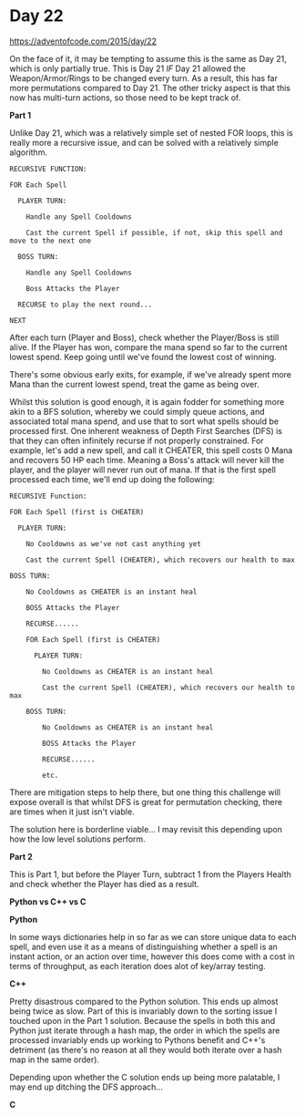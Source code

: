 # Day 22

https://adventofcode.com/2015/day/22

On the face of it, it may be tempting to assume this is the same as Day 21, which is only partially true.  This is Day 21 *IF* Day 21 allowed the Weapon/Armor/Rings to be changed every turn.  As a result, this has far more permutations compared to Day 21.  The other tricky aspect is that this now has multi-turn actions, so those need to be kept track of.

**Part 1**

Unlike Day 21, which was a relatively simple set of nested FOR loops, this is really more a recursive issue, and can be solved with a relatively simple algorithm.

    RECURSIVE FUNCTION:
    
    FOR Each Spell
    
      PLAYER TURN:
    
        Handle any Spell Cooldowns

        Cast the current Spell if possible, if not, skip this spell and move to the next one
      
      BOSS TURN:
      
        Handle any Spell Cooldowns
        
        Boss Attacks the Player

      RECURSE to play the next round...

    NEXT

After each turn (Player and Boss), check whether the Player/Boss is still alive.  If the Player has won, compare the mana spend so far to the current lowest spend.  Keep going until we've found the lowest cost of winning.

There's some obvious early exits, for example, if we've already spent more Mana than the current lowest spend, treat the game as being over.

Whilst this solution is good enough, it is again fodder for something more akin to a BFS solution, whereby we could simply queue actions, and associated total mana spend, and use that to sort what spells should be processed first.  One inherent weakness of Depth First Searches (DFS) is that they can often infinitely recurse if not properly constrained.  For example, let's add a new spell, and call it CHEATER, this spell costs 0 Mana and recovers 50 HP each time.  Meaning a Boss's attack will never kill the player, and the player will never run out of mana.  If that is the first spell processed each time, we'll end up doing the following:

    RECURSIVE Function:
    
    FOR Each Spell (first is CHEATER)
    
      PLAYER TURN:

        No Cooldowns as we've not cast anything yet

        Cast the current Spell (CHEATER), which recovers our health to max
        
    BOSS TURN:

        No Cooldowns as CHEATER is an instant heal
        
        BOSS Attacks the Player

        RECURSE......
    
        FOR Each Spell (first is CHEATER)

          PLAYER TURN:

            No Cooldowns as CHEATER is an instant heal

            Cast the current Spell (CHEATER), which recovers our health to max

        BOSS TURN:

            No Cooldowns as CHEATER is an instant heal

            BOSS Attacks the Player

            RECURSE......
            
            etc.

There are mitigation steps to help there, but one thing this challenge will expose overall is that whilst DFS is great for permutation checking, there are times when it just isn't viable.

The solution here is borderline viable... I may revisit this depending upon how the low level solutions perform.

**Part 2**

This is Part 1, but before the Player Turn, subtract 1 from the Players Health and check whether the Player has died as a result.

**Python vs C++ vs C**

**Python**

In some ways dictionaries help in so far as we can store unique data to each spell, and even use it as a means of distinguishing whether a spell is an instant action, or an action over time, however this does come with a cost in terms of throughput, as each iteration does alot of key/array testing.

**C++**

Pretty disastrous compared to the Python solution.  This ends up almost being twice as slow.  Part of this is invariably down to the sorting issue I touched upon in the Part 1 solution.  Because the spells in both this and Python just iterate through a hash map, the order in which the spells are processed invariably ends up working to Pythons benefit and C++'s detriment (as there's no reason at all they would both iterate over a hash map in the same order).

Depending upon whether the C solution ends up being more palatable, I may end up ditching the DFS approach...

**C**

